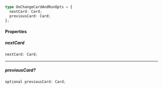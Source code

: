 ```ts
type OnChangeCardAndRunOpts = {
  nextCard: Card;
  previousCard: Card;
};
```

#### Properties

##### nextCard

```ts
nextCard: Card;
```

***

##### previousCard?

```ts
optional previousCard: Card;
```
